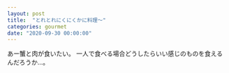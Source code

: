 ```yaml
---
layout: post
title:  "とれとれにくにくかに料理〜"
categories: gourmet
date: "2020-09-30 00:00:00"
---
```


あー蟹と肉が食いたい。
一人で食べる場合どうしたらいい感じのものを食えるんだろうか...。

